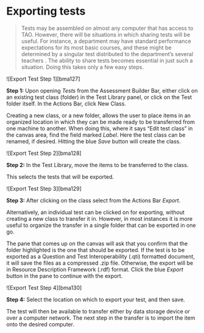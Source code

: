 # Exporting tests

>Tests may be assembled on almost any computer that has access to TAO. However, there will be situations in which sharing tests will be useful. For instance, a department may have standard performance expectations for its most basic courses, and these might be determined by a singular test distributed to the department’s several teachers . The ability to share tests becomes essential in just such a situation. Doing this takes only a few easy steps.

![Export Test Step 1][bma127]

**Step 1:** Upon opening *Tests* from the Assessment Builder Bar, either click on an existing test class (folder) in the Test Library panel, or click on the Test folder itself. In the Actions Bar, click New Class. 

Creating a new class, or a new folder, allows the user to place items in an organized location in which they can be made ready to be transferred from one machine to another. When doing this, where it says “Edit test class” in the canvas area, find the field marked *Label*. Here the test class can be renamed, if desired.  Hitting the blue *Save* button will create the class.

![Export Test Step 2][bma128]

**Step 2:** In the Test Library, move the items to be transferred to the class.

This selects the tests that will be exported.

![Export Test Step 3][bma129]

**Step 3:** After clicking on the class select from the Actions Bar *Export*.

Alternatively, an individual test can be clicked on for exporting, without creating a new class to transfer it in. However, in most instances it is more useful to organize the transfer in a single folder that can be exported in one go.

The pane that comes up on the canvas will ask that you confirm that the folder highlighted is the one that should be exported. If the test is to be exported as a Question and Test Interoperability (.qti) formatted document, it will save the files as a compressed .zip file. Otherwise, the export will be in Resource Description Framework (.rdf) format. Click the blue *Export* button in the pane to continue with the export.

![Export Test Step 4][bma130]

**Step 4:** Select the location on which to export your test, and then save.

The test will then be available to transfer either by data storage device or over a computer network. The next step in the transfer is to import the item onto the desired computer.

